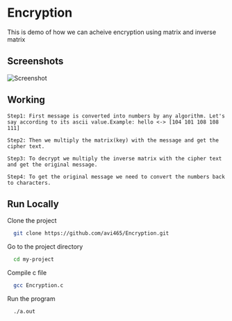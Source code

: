 # Encryption

This is demo of how we can acheive encryption using matrix and inverse matrix

## Screenshots
<img alt="Screenshot" src="https://user-images.githubusercontent.com/63386918/212120822-e71decd5-67ee-48a1-a9cf-b08336325957.png">
<!--- ![App Screenshot](images/Screenshot.png) -->

## Working
```Step1: First message is converted into numbers by any algorithm. Let's say according to its ascii value.Example: hello <-> [104 101 108 108 111]```

```Step2: Then we multiply the matrix(key) with the message and get the cipher text.```

```Step3: To decrypt we multiply the inverse matrix with the cipher text and get the original message.```

```Step4: To get the original message we need to convert the numbers back to characters.```

## Run Locally

Clone the project

```bash
  git clone https://github.com/avi465/Encryption.git
```

Go to the project directory

```bash
  cd my-project
```

Compile c file

```bash
  gcc Encryption.c
```

Run the program

```bash
  ./a.out
```



